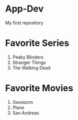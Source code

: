 # App-Dev
My first repository
# Favorite Series
1. Peaky Blinders
2. Stranger Things
3. The Walking Dead
# Favorite Movies
1. Geostorm
2. Plane
3. San Andreas
